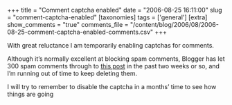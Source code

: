 +++
title = "Comment captcha enabled"
date = "2006-08-25 16:11:00"
slug = "comment-captcha-enabled"
[taxonomies]
tags = ['general']
[extra]
show_comments = "true"
comments_file = "/content/blog/2006/08/2006-08-25-comment-captcha-enabled-comments.csv"
+++

With great reluctance I am temporarily enabling captchas for comments.

Although it’s normally excellent at blocking spam comments, Blogger has let 300 spam comments through to [this post](http://philwilson.org/blog/2005/10/amazon-adds-ajax-magic.html) in the past two weeks or so, and I’m running out of time to keep deleting them.

I will try to remember to disable the captcha in a months’ time to see how things are going
